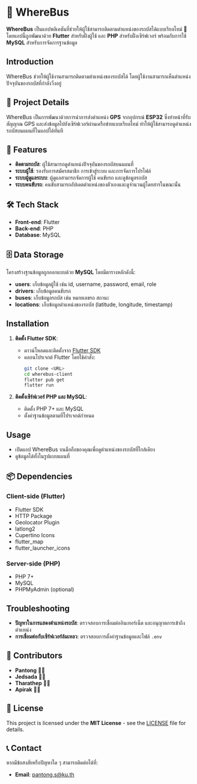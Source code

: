 # 🚌 WhereBus

**WhereBus** เป็นแอปพลิเคชันที่ช่วยให้ผู้ใช้สามารถติดตามตำแหน่งของรถบัสได้แบบเรียลไทม์ 📍 โดยแอปนี้ถูกพัฒนาด้วย **Flutter** สำหรับฝั่งผู้ใช้ และ **PHP** สำหรับฝั่งเซิร์ฟเวอร์ พร้อมกับการใช้ **MySQL** สำหรับการจัดการฐานข้อมูล

## Introduction
WhereBus ช่วยให้ผู้ใช้งานสามารถติดตามตำแหน่งของรถบัสได้ โดยผู้ใช้งานสามารถเห็นตำแหน่งปัจจุบันของรถบัสที่กำลังวิ่งอยู่ 

## 📖 Project Details
WhereBus เป็นการพัฒนาด้วยการนำการส่งตำแหน่ง **GPS** จากอุปกรณ์ **ESP32** ซึ่งทำหน้าที่รับสัญญาณ GPS และส่งข้อมูลไปยังเซิร์ฟเวอร์ผ่านเครือข่ายแบบเรียลไทม์ ทำให้ผู้ใช้สามารถดูตำแหน่งรถบัสบนแผนที่ในแอปได้ทันที

## 🌟 Features
- **ติดตามรถบัส**: ผู้ใช้สามารถดูตำแหน่งปัจจุบันของรถบัสบนแผนที่
- **ระบบผู้ใช้**: รองรับการสมัครสมาชิก การเข้าสู่ระบบ และการจัดการโปรไฟล์
- **ระบบผู้ดูแลระบบ**: ผู้ดูแลสามารถจัดการผู้ใช้ คนขับรถ และดูข้อมูลรถบัส
- **ระบบคนขับรถ**: คนขับสามารถอัปเดตตำแหน่งของตัวเองและดูจำนวนผู้โดยสารในขณะนั้น

## 🛠️ Tech Stack
- **Front-end**: Flutter
- **Back-end**: PHP
- **Database**: MySQL

## 🗄️ Data Storage
โครงสร้างฐานข้อมูลถูกออกแบบด้วย **MySQL** โดยมีตารางหลักดังนี้:
- **users**: เก็บข้อมูลผู้ใช้ เช่น id, username, password, email, role
- **drivers**: เก็บข้อมูลคนขับรถ
- **buses**: เก็บข้อมูลรถบัส เช่น หมายเลขรถ สถานะ
- **locations**: เก็บข้อมูลตำแหน่งของรถบัส (latitude, longitude, timestamp)

## Installation
1. **ติดตั้ง Flutter SDK**:
   - ดาวน์โหลดและติดตั้งจาก [Flutter SDK](https://flutter.dev/docs/get-started/install)
   - คลอนโปรเจกต์ Flutter โดยใช้คำสั่ง:
     ```bash
     git clone <URL>
     cd wherebus-client
     flutter pub get
     flutter run
     ```

2. **ติดตั้งเซิร์ฟเวอร์ PHP และ MySQL**:
   - ติดตั้ง PHP 7+ และ MySQL
   - ตั้งค่าฐานข้อมูลตามที่โปรเจกต์กำหนด

## Usage
- เปิดแอป WhereBus บนมือถือของคุณเพื่อดูตำแหน่งของรถบัสที่ใกล้เคียง
- ดูข้อมูลได้ทั้งในรูปแบบแผนที่

## 📦 Dependencies
### Client-side (Flutter)
- Flutter SDK
- HTTP Package
- Geolocator Plugin
- latlong2
- Cupertino Icons
- flutter_map
- flutter_launcher_icons

### Server-side (PHP)
- PHP 7+
- MySQL
- PHPMyAdmin (optional)

## Troubleshooting
- **ปัญหาในการแสดงตำแหน่งรถบัส**: ตรวจสอบการเชื่อมต่ออินเทอร์เน็ต และอนุญาตการเข้าถึงตำแหน่ง
- **การเชื่อมต่อกับเซิร์ฟเวอร์ล้มเหลว**: ตรวจสอบการตั้งค่าฐานข้อมูลและไฟล์ `.env`

## 🤝 Contributors
- **Pantong** 🧑‍💻
- **Jedsada** 👨‍💻
- **Tharathep** 👨‍💻
- **Apirak** 🧑‍💻

## 📄 License
This project is licensed under the **MIT License** - see the [LICENSE](LICENSE) file for details.

## 📞 Contact
หากมีข้อสงสัยหรือปัญหาใด ๆ สามารถติดต่อได้ที่:
- **Email**: pantong.s@ku.th
